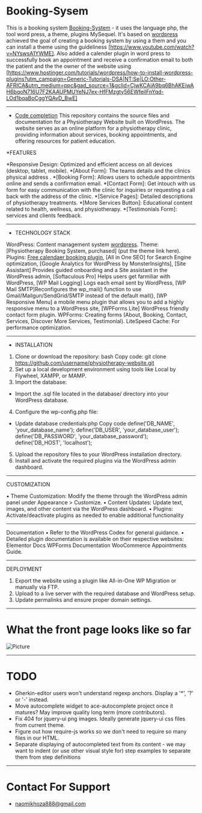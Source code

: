 # Booking-Sysem

This is a booking system [ Booking-System](https://github.com/Naomikh/Booking-System) - it uses the language php, the tool word press, a theme, plugins MySequel. It's based on [wordpress](https://wordpress.com/) achieved the goal of creating a booking system by using a them and you can install a theme using the guideliness [https://www.youtube.com/watch?v=NYswsA1YWME]. Also added a calender plugin in word press to successfully book an appointment and receive a confirmation email to both the patient and the the owner of the website using [https://www.hostinger.com/tutorials/wordpress/how-to-install-wordpress-plugins?utm_campaign=Generic-Tutorials-DSA|NT:Se|LO:Other-AFRICA&utm_medium=ppc&gad_source=1&gclid=CjwKCAiA9bq6BhAKEiwAH6bqoN716U7F2KAAUPMUYeNJ7ex-HfFMzgty56EWfeilFnYqd-LOd1bqaBoCggYQAvD_BwE] 

******************************************************************************************
* [Code completion](https://github.com/Naomikh/Booking-System)
This repository contains the source files and documentation for a Physiotherapy Website built on WordPress. The website serves as an online platform for a physiotherapy clinic, providing information about services, booking appointments, and offering resources for patient education.

 *FEATURES
 
*Responsive Design: Optimized and efficient access on all devices (desktop, tablet, mobile).
*[About Form]: The teams details and the clinics physical address .
*[Booking Form]: Allows users to schedule appointments online and sends a confirmation email.
*[Contact Form]: Get intouch with us form for easy communication with the clinic for inquiries or requesting a call back with the address of the clinic.
*[Service Pages]: Detailed descriptions of physiotherapy treatments.
*[More Services Button]: Educational content related to health, wellness, and physiotherapy.
*[Testimonials Form]: services and clients feedback.

******************************************************************************************
* TECHNOLOGY STACK

WordPress: Content management system [wordpress](https://wordpress.com/).
Theme: [Physiotherapy Booking System, purchased] (put the theme link here).
Plugins: [Free calendaer booking plugin](https://wpbookingcalendar.com/), 
[All in One SEO] for Search Engine optimization,
[Google Analytics for WordPress by MonsterInsights],
[Site Assistant] Provides guided onboarding and a Site assistant in the WordPress admin,
[Softaculous Pro] Helps users get farmiliar with WordPress, 
[WP Mail Logging] Logs each email sent by WordPress, 
[WP Mail SMTP]Reconfigures the wp_mail() function to use Gmail/Mailgun/SendGrid/SMTP instead of the default mail(),
[WP Responsive Menu] a mobile menu plugin that allows you to add a highly responsive menu to a WordPress site, 
[WPForms Lite] WordPress friendly contact form plugin.
WPForms: Creating forms (About, Booking, Contact, Services, Discover More Services, Testimonial).
LiteSpeed Cache: For performance optimization.
***************************************************************************************
* INSTALLATION

1.	Clone or download the repository:
bash Copy code:
git clone https://github.com/username/physiotherapy-website.git
2.	Set up a local development environment using tools like Local by Flywheel, XAMPP, or MAMP.
3.	Import the database:
*	Import the .sql file located in the database/ directory into your WordPress database.
4.	Configure the wp-config.php file:
*	Update database credentials:php Copy code
define('DB_NAME', 'your_database_name');
define('DB_USER', 'your_database_user');
define('DB_PASSWORD', 'your_database_password');
define('DB_HOST', 'localhost');
5.	Upload the repository files to your WordPress installation directory.
6.	Install and activate the required plugins via the WordPress admin dashboard.

***************************************************************************************
CUSTOMIZATION

•	Theme Customization: Modify the theme through the WordPress admin panel under Appearance > Customize.
•	Content Updates: Update text, images, and other content via the WordPress dashboard.
•	Plugins: Activate/deactivate plugins as needed to enable additional functionality

***************************************************************************************

Documentation
•	Refer to the WordPress Codex for general guidance.
•	Detailed plugin documentation is available on their respective websites:
    	Elementor Docs
    	WPForms Documentation
    	WooCommerce Appointments Guide.

***************************************************************************************

DEPLOYMENT

1.	Export the website using a plugin like All-in-One WP Migration or manually via FTP.
2.	Upload to a live server with the required database and WordPress setup.
3.	Update permalinks and ensure proper domain settings.

***************************************************************************************

# What the front page looks like so far

![Picture](https://github.com/Naomikh/Booking-System/upload/main/Pictures/Capture.PNG "Booking-System front page")

***************************************************************************************

# TODO

* Gherkin-editor users won't understand regexp anchors. Display a '*', '?' or '-' instead.
* Move autocomplete widget to ace-autocomplete project once it matures? May improve quality long term (more contributors).
* Fix 404 for jquery-ui png images. Ideally generate jquery-ui css files from current theme.
* Figure out how require-js works so we don't need to require so many files in our HTML.
* Separate displaying of autocompleted text from its content - we may
  want to indent (or use other visual style for) step examples to separate them from step definitions
  
***************************************************************************************

# Contact For Support
* naomikhoza888@gmail.com